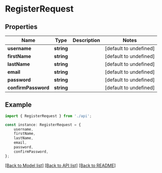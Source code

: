 # RegisterRequest


## Properties

Name | Type | Description | Notes
------------ | ------------- | ------------- | -------------
**username** | **string** |  | [default to undefined]
**firstName** | **string** |  | [default to undefined]
**lastName** | **string** |  | [default to undefined]
**email** | **string** |  | [default to undefined]
**password** | **string** |  | [default to undefined]
**confirmPassword** | **string** |  | [default to undefined]

## Example

```typescript
import { RegisterRequest } from './api';

const instance: RegisterRequest = {
    username,
    firstName,
    lastName,
    email,
    password,
    confirmPassword,
};
```

[[Back to Model list]](../README.md#documentation-for-models) [[Back to API list]](../README.md#documentation-for-api-endpoints) [[Back to README]](../README.md)
